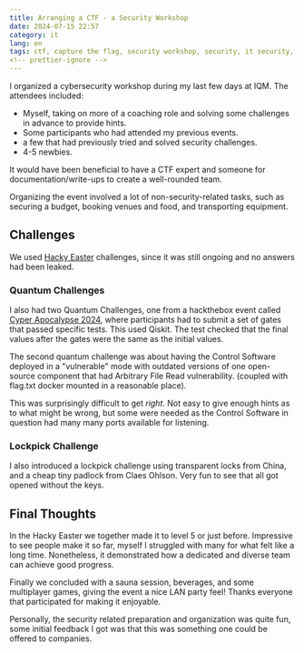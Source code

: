 ```yaml
---
title: Arranging a CTF - a Security Workshop
date: 2024-07-15 22:57
category: it
lang: en
tags: ctf, capture the flag, security workshop, security, it security, workshop, training
<!-- prettier-ignore -->
---
```


I organized a cybersecurity workshop during my last few days at IQM. The
attendees included:

- Myself, taking on more of a coaching role and solving some challenges in
  advance to provide hints.
- Some participants who had attended my previous events.
- a few that had previously tried and solved security challenges.
- 4-5 newbies.

It would have been beneficial to have a CTF expert and someone for
documentation/write-ups to create a well-rounded team.

Organizing the event involved a lot of non-security-related tasks, such as
securing a budget, booking venues and food, and transporting equipment.

## Challenges

We used [Hacky Easter](https://www.hackyeaster.com/) challenges, since it was
still ongoing and no answers had been leaked.

### Quantum Challenges

I also had two Quantum Challenges, one from a hackthebox event called
[Cyper Apocalypse 2024](https://github.com/hackthebox/cyber-apocalypse-2024/tree/main/misc/%5BMedium%5D%20Quantum%20Conundrum),
where participants had to submit a set of gates that passed specific tests. This
used Qiskit. The test checked that the final values after the gates were the
same as the initial values.

The second quantum challenge was about having the Control Software deployed in a
"vulnerable" mode with outdated versions of one open-source component that had
Arbitrary File Read vulnerability. (coupled with flag.txt docker mounted in a
reasonable place).

This was surprisingly difficult to get _right_. Not easy to give enough hints as
to what might be wrong, but some were needed as the Control Software in question
had many many ports available for listening.

### Lockpick Challenge

I also introduced a lockpick challenge using transparent locks from China, and a
cheap tiny padlock from Claes Ohlson. Very fun to see that all got opened
without the keys.

## Final Thoughts

In the Hacky Easter we together made it to level 5 or just before. Impressive to
see people make it so far, myself I struggled with many for what felt like a
long time. Nonetheless, it demonstrated how a dedicated and diverse team can
achieve good progress.

Finally we concluded with a sauna session, beverages, and some multiplayer
games, giving the event a nice LAN party feel! Thanks everyone that participated
for making it enjoyable.

Personally, the security related preparation and organization was quite fun,
some initial feedback I got was that this was something one could be offered to
companies.
